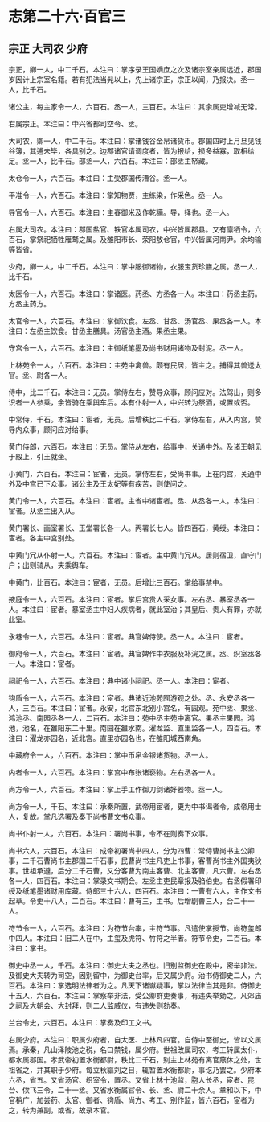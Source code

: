 # 志第二十六·百官三

## 宗正 大司农 少府

宗正，卿一人，中二千石。本注曰：掌序录王国嫡庶之次及诸宗室亲属远近，郡国岁因计上宗室名籍。若有犯法当髡以上，先上诸宗正，宗正以闻，乃报决。丞一人，比千石。

诸公主，每主家令一人，六百石。丞一人，三百石。本注曰：其余属吏增减无常。

右属宗正。本注曰：中兴省都司空令、丞。

大司农，卿一人，中二千石。本注曰：掌诸钱谷金帛诸货币。郡国四时上月旦见钱谷簿，其逋未毕，各具别之。边郡诸官请调度者，皆为报给，损多益寡，取相给足。丞一人，比千石。部丞一人，六百石。本注曰：部丞主帑藏。

太仓令一人，六百石。本注曰：主受郡国传漕谷。丞一人。

平准令一人，六百石。本注曰：掌知物贾，主练染，作采色。丞一人。

导官令一人，六百石。本注曰：主舂御米及作乾糒。导，择也。丞一人。

右属大司农。本注曰：郡国盐官、铁官本属司农，中兴皆属郡县。又有廪牺令，六百石，掌祭祀牺牲雁鹜之属。及雒阳市长、荥阳敖仓官，中兴皆属河南尹。余均输等皆省。

少府，卿一人，中二千石。本注曰：掌中服御诸物，衣服宝货珍膳之属。丞一人，比千石。

太医令一人，六百石。本注曰：掌诸医。药丞、方丞各一人。本注曰：药丞主药。方丞主药方。

太官令一人，六百石。本注曰：掌御饮食。左丞、甘丞、汤官丞、果丞各一人。本注曰：左丞主饮食。甘丞主膳具。汤官丞主酒。果丞主果。

守宫令一人，六百石。本注曰：主御纸笔墨及尚书财用诸物及封泥。丞一人。

上林苑令一人，六百石。本注曰：主苑中禽兽。颇有民居，皆主之。捕得其兽送太官。丞、尉各一人。

侍中，比二千石。本注曰：无员。掌侍左右，赞导众事，顾问应对。法驾出，则多识者一人参乘，余皆骑在乘舆车后。本有仆射一人，中兴转为祭酒，或置或否。

中常侍，千石。本注曰：宦者，无员。后增秩比二千石。掌侍左右，从入内宫，赞导内众事，顾问应对给事。

黄门侍郎，六百石。本注曰：无员。掌侍从左右，给事中，关通中外。及诸王朝见于殿上，引王就坐。

小黄门，六百石。本注曰：宦者，无员。掌侍左右，受尚书事。上在内宫，关通中外及中宫已下众事。诸公主及王太妃等有疾苦，则使问之。

黄门令一人，六百石。本注曰：宦者。主省中诸宦者。丞、从丞各一人。本注曰：宦者。从丞主出入从。

黄门署长、画室署长、玉堂署长各一人。丙署长七人。皆四百石，黄绶。本注曰：宦者。各主中宫别处。

中黄门冗从仆射一人，六百石。本注曰：宦者。主中黄门冗从。居则宿卫，直守门户；出则骑从，夹乘舆车。

中黄门，比百石。本注曰：宦者，无员。后增比三百石。掌给事禁中。

掖庭令一人，六百石。本注曰：宦者。掌后宫贵人采女事。左右丞、暴室丞各一人。本注曰：宦者。暴室丞主中妇人疾病者，就此室治；其皇后、贵人有罪，亦就此室。

永巷令一人，六百石。本注曰：宦者。典官婢侍使。丞一人。本注曰：宦者。

御府令一人，六百石。本注曰：宦者。典官婢作中衣服及补浣之属。丞、织室丞各一人。本注曰：宦者。

祠祀令一人，六百石。本注曰：典中诸小祠祀。丞一人。本注曰：宦者。

钩盾令一人，六百石。本注曰：宦者。典诸近池苑囿游观之处。丞、永安丞各一人，三百石。本注曰：宦者。永安，北宫东北别小宫名，有园观。苑中丞、果丞、鸿池丞、南园丞各一人，二百石。本注曰：苑中丞主苑中离官。果丞主果园。鸿池，池名，在雒阳东二十里。南园在雒水南。濯龙监、直里监各一人，四百石。本注曰：濯龙亦园名，近北宫。直里亦园名也，在雒阳城西南角。

中藏府令一人，六百石。本注曰：掌中币帛金银诸货物。丞一人。

内者令一人，六百石。本注曰：掌宫中布张诸亵物。左右丞各一人。

尚方令一人，六百石。本注曰：掌上手工作御刀剑诸好器物。丞一人。

尚方令一人，千石。本注曰：承秦所置，武帝用宦者，更为中书谒者令，成帝用士人，复故。掌凡选署及奏下尚书曹文书众事。

尚书仆射一人，六百石。本注曰：署尚书事，令不在则奏下众事。

尚书六人，六百石。本注曰：成帝初署尚书四人，分为四曹：常侍曹尚书主公卿事，二千石曹尚书主郡国二千石事，民曹尚书主凡吏上书事，客曹尚书主外国夷狄事。世祖承遵，后分二千石曹，又分客曹为南主客曹、北主客曹，凡六曹。左右丞各一人，四百石。本注曰：掌录文书期会。左丞主吏民章报及驺伯史。右丞假署印绶及纸笔墨诸财用库藏。侍郎三十六人，四百石。本注曰：一曹有六人，主作文书起草。令史十八人，二百石。本注曰：曹有三，主书。后增剧曹三人，合二十一人。

符节令一人，六百石。本注曰：为符节台率，主符节事。凡遣使掌授节。尚符玺郎中四人。本注曰：旧二人在中，主玺及虎符、竹符之半者。符节令史，二百石。本注曰：掌书。

御史中丞一人，千石。本注曰：御史大夫之丞也。旧别监御史在殿中，密举非法。及御史大夫转为司空，因别留中，为御史台率，后又属少府。治书侍御史二人，六百石。本注曰：掌选明法律者为之。凡天下诸谳疑事，掌以法律当其是非。侍御史十五人，六百石。本注曰：掌察举非法，受公卿群吏奏事，有违失举劾之。凡郊庙之祠及大朝会、大封拜，则二人监威仪，有违失则劾奏。

兰台令史，六百石。本注曰：掌奏及印工文书。

右属少府。本注曰：职属少府者，自太医、上林凡四官。自侍中至御史，皆以文属焉。承秦，凡山泽陂池之税，名曰禁钱，属少府。世祖改属司农，考工转属太仆，都水属郡国。孝武帝初置水衡都尉，秩比二千石，别主上林苑有离官燕休之处，世祖省之，并其职于少府。每立秋貙刘之日，辄暂置水衡都尉，事讫乃罢之。少府本六丞，省五。又省汤官、织室令，置丞。又省上林十池监，胞人长丞，宦者、昆台、佽飞三令，二十一丞。又省水衡属官令、长、丞、尉二十余人。章和以下，中官稍广，加尝药、太官、御者、钩盾、尚方、考工、别作监，皆六百石，宦者为之，转为兼副，或省，故录本官。
